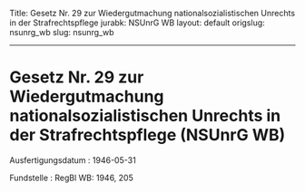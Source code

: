 Title: Gesetz Nr. 29 zur Wiedergutmachung nationalsozialistischen Unrechts in der
  Strafrechtspflege
jurabk: NSUnrG WB
layout: default
origslug: nsunrg_wb
slug: nsunrg_wb

---

# Gesetz Nr. 29 zur Wiedergutmachung nationalsozialistischen Unrechts in der Strafrechtspflege (NSUnrG WB)

Ausfertigungsdatum
:   1946-05-31

Fundstelle
:   RegBl WB: 1946, 205

